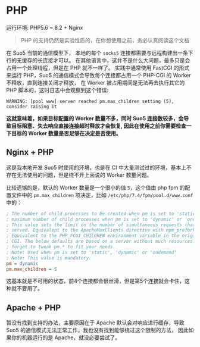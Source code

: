 # PHP

运行环境: PHP5.6 ~ 8.2 + Nginx

> PHP 的支持仍然是实验性质的，在你想使用之前，务必认真阅读这个文档

在 Suo5 当前的通信模型下， 本地的每个 `socks5` 连接都需要与远程构建出一条下行的无缓存的长连接才可以。
在其他语言中，这并不是什么大问题，最多只是会占用一个处理线程，但是在 PHP 就不一样了。 实践中通常使用 FastCGI 的形式来运行
PHP，Suo5 的通信模式会导致每个连接都占用一个 PHP-CGI 的 Worker 不释放，直到连接关闭才释放，
在 Worker 被占用期间是无法再去执行其它的 PHP 脚本的，这时日志中会观察到这个错误:

```log
WARNING: [pool www] server reached pm.max_children setting (5), consider raising it
```

**这就意味着，如果目标配置的 Worker 数量不多，同时 Suo5 连接数较多，会导致目标阻塞、失去响应直接连接超时释放才会恢复,
因此在使用之前你需要检查一下目标的 Worker 数量是否足够在决定是否使用。**

## Nginx + PHP

这是我本地开发 Suo5 时使用的环境，也是在 CI 中大量测试过的环境，基本上不存在无法使用的问题，但是绕不开上面说的 Worker 数量问题。

比较遗憾的是，默认的 Worker 数量是一个很小的值 `5`，这个值由 php fpm 的配置文件中的 `pm.max_children` 项决定，比如
`/etc/php/7.4/fpm/pool.d/www.conf`中的：

```ini
; The number of child processes to be created when pm is set to 'static' and the
; maximum number of child processes when pm is set to 'dynamic' or 'ondemand'.
; This value sets the limit on the number of simultaneous requests that will be
; served. Equivalent to the ApacheMaxClients directive with mpm_prefork.
; Equivalent to the PHP_FCGI_CHILDREN environment variable in the original PHP
; CGI. The below defaults are based on a server without much resources. Don't
; forget to tweak pm.* to fit your needs.
; Note: Used when pm is set to 'static', 'dynamic' or 'ondemand'
; Note: This value is mandatory.
pm = dynamic
pm.max_children = 5
```

这基本就是不可用的状态，前4个连接都会很丝滑，但是第5个连接就会卡住，这种就不要用了。

## Apache + PHP

暂没有找到支持的办法，主要原因在于 Apache 默认会对响应进行缓存，导致 Suo5 的通信模式无法正常工作，我也没有找到能够绕过这个限制的方法，
因此如果你的机器运行的是 Apache，就没必要尝试了。

